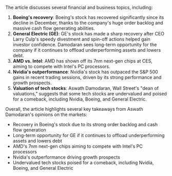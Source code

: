 The article discusses several financial and business topics, including:

1. **Boeing's recovery**: Boeing's stock has recovered significantly since its decline in December, thanks to the company's huge order backlog and massive cash flow generating abilities.
2. **General Electric (GE)**: GE's stock has made a sharp recovery after CEO Larry Culp's speedy divestment and spin-off actions helped gain investor confidence. Damodaran sees long-term opportunity for the company if it continues to offload underperforming assets and lowers debt.
3. **AMD vs. Intel**: AMD has shown off its 7nm next-gen chips at CES, aiming to compete with Intel's PC processors.
4. **Nvidia's outperformance**: Nvidia's stock has outpaced the S&P 500 gains in recent trading sessions, driven by its strong performance and growth prospects.
5. **Valuation of tech stocks**: Aswath Damodaran, Wall Street's "dean of valuations," suggests that some tech stocks are undervalued and poised for a comeback, including Nvidia, Boeing, and General Electric.

Overall, the article highlights several key takeaways from Aswath Damodaran's opinions on the markets:

* Recovery in Boeing's stock due to its strong order backlog and cash flow generation
* Long-term opportunity for GE if it continues to offload underperforming assets and lowers debt
* AMD's 7nm next-gen chips aiming to compete with Intel's PC processors
* Nvidia's outperformance driving growth prospects
* Undervalued tech stocks poised for a comeback, including Nvidia, Boeing, and General Electric